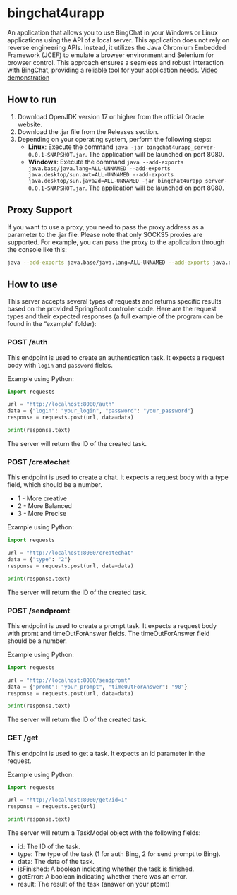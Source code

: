 # bingchat4urapp
An application that allows you to use BingChat in your Windows or Linux applications using the API of a local server. This application does not rely on reverse engineering APIs. Instead, it utilizes the Java Chromium Embedded Framework (JCEF) to emulate a browser environment and Selenium for browser control. This approach ensures a seamless and robust interaction with BingChat, providing a reliable tool for your application needs.
[Video demonstration](https://youtu.be/lHJaL333qAE)

## How to run
1. Download OpenJDK version 17 or higher from the official Oracle website.
2. Download the .jar file from the Releases section.
3. Depending on your operating system, perform the following steps:
   - **Linux**: Execute the command `java -jar bingchat4urapp_server-0.0.1-SNAPSHOT.jar`. The application will be launched on port 8080.
   - **Windows**: Execute the command `java --add-exports java.base/java.lang=ALL-UNNAMED --add-exports java.desktop/sun.awt=ALL-UNNAMED --add-exports java.desktop/sun.java2d=ALL-UNNAMED -jar bingchat4urapp_server-0.0.1-SNAPSHOT.jar`. The application will be launched on port 8080.

## Proxy Support
If you want to use a proxy, you need to pass the proxy address as a parameter to the .jar file. Please note that only SOCKS5 proxies are supported. For example, you can pass the proxy to the application through the console like this:

```bash
java --add-exports java.base/java.lang=ALL-UNNAMED --add-exports java.desktop/sun.awt=ALL-UNNAMED --add-exports java.desktop/sun.java2d=ALL-UNNAMED -jar bingchat4urapp_server-0.0.1-SNAPSHOT.jar 127.0.0.1:8521
```

## How to use

This server accepts several types of requests and returns specific results based on the provided SpringBoot controller code. Here are the request types and their expected responses (а full example of the program can be found in the “example” folder):

### POST /auth

This endpoint is used to create an authentication task. It expects a request body with `login` and `password` fields.

Example using Python:

```python
import requests

url = "http://localhost:8080/auth"
data = {"login": "your_login", "password": "your_password"}
response = requests.post(url, data=data)

print(response.text)
```
The server will return the ID of the created task.

### POST /createchat
This endpoint is used to create a chat. It expects a request body with a type field, which should be a number.
* 1 - More creative
* 2 - More Balanced
* 3 - More Precise

Example using Python:
```python
import requests

url = "http://localhost:8080/createchat"
data = {"type": "2"}
response = requests.post(url, data=data)

print(response.text)
```
The server will return the ID of the created task.

### POST /sendpromt
This endpoint is used to create a prompt task. It expects a request body with promt and timeOutForAnswer fields. The timeOutForAnswer field should be a number.

Example using Python:
```python
import requests

url = "http://localhost:8080/sendpromt"
data = {"promt": "your_prompt", "timeOutForAnswer": "90"}
response = requests.post(url, data=data)

print(response.text)
```
The server will return the ID of the created task.

### GET /get
This endpoint is used to get a task. It expects an id parameter in the request.

Example using Python:
```python
import requests

url = "http://localhost:8080/get?id=1"
response = requests.get(url)

print(response.text)
```
The server will return a TaskModel object with the following fields:

* id: The ID of the task.
* type: The type of the task (1 for auth Bing, 2 for send prompt to Bing).
* data: The data of the task.
* isFinished: A boolean indicating whether the task is finished.
* gotError: A boolean indicating whether there was an error.
* result: The result of the task (answer on your ptomt)